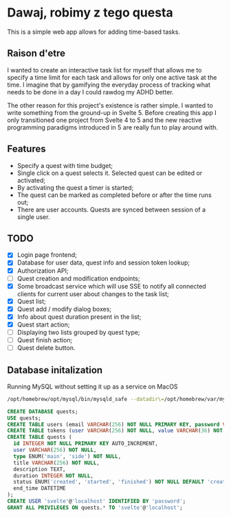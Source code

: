 # Dawaj, robimy z tego questa

This is a simple web app allows for adding time-based tasks.

## Raison d'etre

I wanted to create an interactive task list for myself that allows me to specify a time limit
for each task and allows for only one active task at the time. I imagine that by gamifying
the everyday process of tracking what needs to be done in a day I could rawdog my ADHD better.

The other reason for this project's existence is rather simple. I wanted to write something
from the ground-up in Svelte 5. Before creating this app I only transitioned one project from
Svelte 4 to 5 and the new reactive programming paradigms introduced in 5 are really fun
to play around with.

## Features

- Specify a quest with time budget;
- Single click on a quest selects it. Selected quest can be edited or activated;
- By activating the quest a timer is started;
- The quest can be marked as completed before or after the time runs out;
- There are user accounts. Quests are synced between session of a single user.

## TODO

- [x] Login page frontend;
- [x] Database for user data, quest info and session token lookup;
- [x] Authorization API;
- [ ] Quest creation and modification endpoints;
- [x] Some broadcast service which will use SSE to notify all connected clients for current user about changes to the task list;
- [x] Quest list;
- [x] Quest add / modify dialog boxes;
- [x] Info about quest duration present in the list;
- [x] Quest start action;
- [ ] Displaying two lists grouped by quest type;
- [ ] Quest finish action;
- [ ] Quest delete button.

## Database initalization

Running MySQL without setting it up as a service on MacOS

```bash
/opt/homebrew/opt/mysql/bin/mysqld_safe --datadir\=/opt/homebrew/var/mysql
```

```sql
CREATE DATABASE quests;
USE quests;
CREATE TABLE users (email VARCHAR(256) NOT NULL PRIMARY KEY, password VARCHAR(256) NOT NULL);
CREATE TABLE tokens (user VARCHAR(256) NOT NULL, value VARCHAR(36) NOT NULL PRIMARY KEY, exp_date DATETIME NOT NULL);
CREATE TABLE quests (
  id INTEGER NOT NULL PRIMARY KEY AUTO_INCREMENT,
  user VARCHAR(256) NOT NULL,
  type ENUM('main', 'side') NOT NULL,
  title VARCHAR(256) NOT NULL,
  description TEXT,
  duration INTEGER NOT NULL,
  status ENUM('created', 'started', 'finished') NOT NULL DEFAULT 'created',
  end_time DATETIME
);
CREATE USER 'svelte'@'localhost' IDENTIFIED BY 'password';
GRANT ALL PRIVILEGES ON quests.* TO 'svelte'@'localhost';
```
